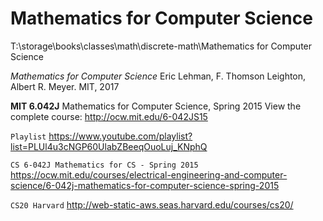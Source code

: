 # Mathematics for Computer Science

T:\storage\books\classes\math\discrete-math\Mathematics for Computer Science

*Mathematics for Computer Science*
Eric Lehman, F. Thomson Leighton, Albert R. Meyer. MIT, 2017

**MIT 6.042J** Mathematics for Computer Science, Spring 2015
View the complete course: http://ocw.mit.edu/6-042JS15

`Playlist`
https://www.youtube.com/playlist?list=PLUl4u3cNGP60UlabZBeeqOuoLuj_KNphQ

`CS 6-042J Mathematics for CS - Spring 2015`
https://ocw.mit.edu/courses/electrical-engineering-and-computer-science/6-042j-mathematics-for-computer-science-spring-2015

`CS20 Harvard`
http://web-static-aws.seas.harvard.edu/courses/cs20/
